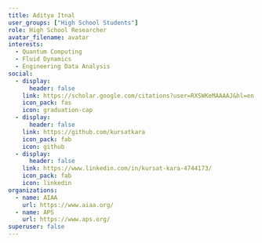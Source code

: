 ```yaml
---
title: Aditya Itnal
user_groups: ["High School Students"]
role: High School Researcher
avatar_filename: avatar
interests:
  - Quantum Computing
  - Fluid Dynamics
  - Engineering Data Analysis
social:
  - display:
      header: false
    link: https://scholar.google.com/citations?user=RXSWKeMAAAAJ&hl=en
    icon_pack: fas
    icon: graduation-cap
  - display:
      header: false
    link: https://github.com/kursatkara
    icon_pack: fab
    icon: github
  - display:
      header: false
    link: https://www.linkedin.com/in/kursat-kara-4744173/
    icon_pack: fab
    icon: linkedin
organizations:
  - name: AIAA
    url: https://www.aiaa.org/
  - name: APS
    url: https://www.aps.org/
superuser: false
---
```

